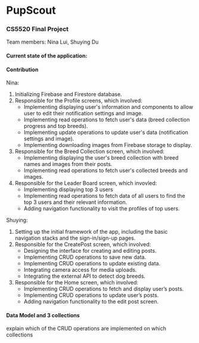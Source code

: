 # PupScout
### CS5520 Final Project
Team members: Nina Lui, Shuying Du

#### Current state of the application:

#### Contribution 

Nina:
1. Initializing Firebase and Firestore database.
2. Responsible for the Profile screens, which involved:
    - Implementing displaying user's information and components to allow user to edit their notification settings and image.
    - Implementing read operations to fetch user's data (breed collection progress and top breeds).
    - Implementing update operations to update user's data (notification settings and image).  
    - Implementing downloading images from Firebase storage to display.  
3. Responsible for the Breed Collection screen, which involved:
    - Implementing displaying the user's breed collection with breed names and images from their posts. 
    - Implementing read operations to fetch user's collected breeds and images.
4. Responsible for the Leader Board screen, which invovled:
    - Implementing displaying top 3 users 
    - Implementing read operations to fetch data of all users to find the top 3 users and their relevant information.
    - Adding navigation functionality to visit the profiles of top users.  


Shuying: 
1. Setting up the initial framework of the app, including the basic navigation stacks and the sign-in/sign-up pages.
2. Responsible for the CreatePost screen, which involved:
    - Designing the interface for creating and editing posts.
    - Implementing CRUD operations to save new data.
    - Implementing CRUD operations to update existing data.
    - Integrating camera access for media uploads.
    - Integrating the external API to detect dog breeds.
3. Responsible for the Home screen, which involved:
    - Implementing CRUD operations to fetch and display user’s posts.
    - Implementing CRUD operations to update user’s posts.
    - Adding navigation functionality to the edit post screen.

#### Data Model and 3 collections
explain which of the CRUD operations are implemented on which collections
